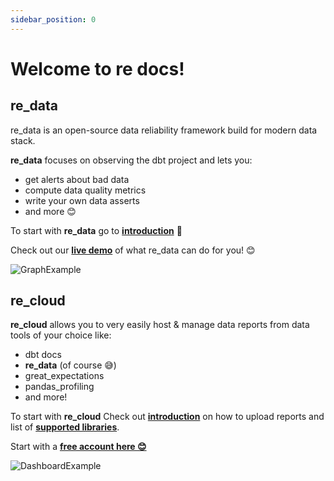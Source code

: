 ```yaml
---
sidebar_position: 0
---
```


# Welcome to re docs!


## re_data

re_data is an open-source data reliability framework build for modern data stack.

**re_data** focuses on observing the dbt project and lets you:
 - get alerts about bad data
 - compute data quality metrics
 - write your own data asserts
 - and more 😊

To start with **re_data** go to **[introduction](/docs/re_data/introduction/whatis_data)** 🚀

Check out our **[live demo](https://re-data.github.io/re-data/ui-latest/#/alerts)** of what re_data can do for you! 😊

![GraphExample](/screenshots/ui/graph.png)

## re_cloud
**re_cloud** allows you to very easily host & manage data reports from data tools of your choice like:
- dbt docs
- **re_data** (of course 😅) 
- great_expectations
- pandas_profiling
- and more!

To start with **re_cloud** 
Check out **[introduction](/docs/re_cloud/Introduction/whatis_cloud)** on how to upload reports and list of  **[supported libraries](/docs/re_cloud/integrations/catalog)**.


Start with a **[free account here 😊](https://re-data.github.io/re-data/ui-latest/#/alerts)**

![DashboardExample](/screenshots/cloud/dashboard.png)
